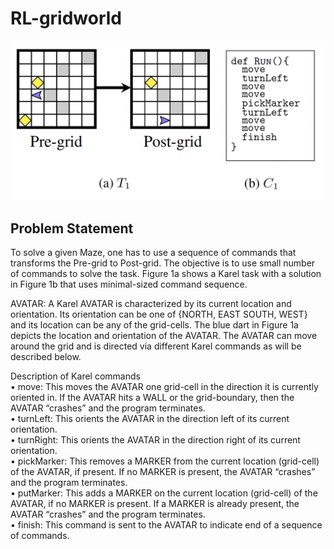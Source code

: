 # RL-gridworld

![alt text](https://github.com/schopra6/Karel-Maze_RL/blob/main/images/karel.png?raw=true)

## Problem Statement 

To solve a given Maze, one has to use a sequence of commands that transforms the Pre-grid to Post-grid. The objective is to use small number of commands to solve the task. Figure 1a shows a Karel task with a solution in Figure 1b that uses minimal-sized command sequence.

AVATAR: A Karel AVATAR is characterized by its current location and orientation. Its orientation
can be one of {NORTH, EAST SOUTH, WEST} and its location can be any of the grid-cells. The
blue dart in Figure 1a depicts the location and orientation of the AVATAR. The AVATAR can move
around the grid and is directed via different Karel commands as will be described below.

Description of Karel commands <br />
• move: This moves the AVATAR one grid-cell in the direction it is currently oriented in. If the
AVATAR hits a WALL or the grid-boundary, then the AVATAR “crashes” and the program terminates. <br />
• turnLeft: This orients the AVATAR in the direction left of its current orientation.<br />
• turnRight: This orients the AVATAR in the direction right of its current orientation.<br />
• pickMarker: This removes a MARKER from the current location (grid-cell) of the AVATAR, if present. If no MARKER is present, the AVATAR “crashes” and the program terminates. <br />
• putMarker: This adds a MARKER on the current location (grid-cell) of the AVATAR, if no MARKER is present. If a MARKER is already present, the AVATAR “crashes” and the program terminates. <br />
• finish: This command is sent to the AVATAR to indicate end of a sequence of commands.<br />

